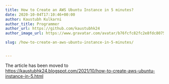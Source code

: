 ```yaml
---
title: How to Create an AWS Ubuntu Instance in 5 minutes?
date: 2020-10-04T17:10:46+00:00
author: Kaustubh Kulkarni
author_title: Programmer
author_url: https://github.com/kaustubhk24
author_image_url: https://www.gravatar.com/avatar/b76fcfc82fc2e8fdc8075636f1735f61?s=200

slug: /how-to-create-an-aws-ubuntu-instance-in-5-minutes/


---
```

 
The article has been moved to https://kaustubhk24.blogspot.com/2021/10/how-to-create-aws-ubuntu-instance-in-5.html
